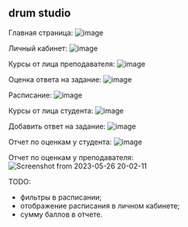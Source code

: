 ## drum studio

Главная страница:
![image](https://github.com/AnnaBel05/vkr-drums/assets/79002614/97a10008-f1cf-4ca6-b5be-43cf3e79b884)

Личный кабинет:
![image](https://github.com/AnnaBel05/vkr-drums/assets/79002614/905a94eb-5ce8-41af-9103-a2cd9061d054)

Курсы от лица преподавателя:
![image](https://github.com/AnnaBel05/vkr-drums/assets/79002614/93dbc919-c7b6-475a-8934-084ea7db4727)

Оценка ответа на задание:
![image](https://github.com/AnnaBel05/vkr-drums/assets/79002614/18915ae9-b60b-4468-860d-07acf519ab8a)

Расписание:
![image](https://github.com/AnnaBel05/vkr-drums/assets/79002614/78f19412-5781-491d-b119-a23748f27c50)

Курсы от лица студента:
![image](https://github.com/AnnaBel05/vkr-drums/assets/79002614/8c085f4a-9371-4608-9648-ad494f4af588)

Добавить ответ на задание:
![image](https://github.com/AnnaBel05/vkr-drums/assets/79002614/d37da6c5-f38e-418a-9ed7-8c93452801aa)

Отчет по оценкам у студента:
![image](https://github.com/AnnaBel05/vkr-drums/assets/79002614/1b68e351-abdf-4fa6-9d97-ffb459e75aa9)

Отчет по оценкам у преподавателя:
![Screenshot from 2023-05-26 20-02-11](https://github.com/AnnaBel05/vkr-drums/assets/79002614/b2d43512-06fb-4265-b9ca-5168152f46af)


TODO: 
- фильтры в расписании;
- отображение расписания в личном кабинете;
- сумму баллов в отчете.





